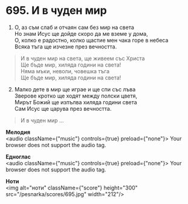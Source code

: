 # 695. И в чуден мир

1. О, аз съм слаб и отчаян сам без мир на света  
Но знам Исус ще дойде скоро да ме вземе у дома,  
О, колко е радостно, колко щастие мен чака горе в небеса  
Всяка тъга ще изчезне през вечността.  

> И в чуден мир на света, ще живеем със Христа  
> Ще бъде мир, хиляда години на света!  
> Няма мъки, неволи, човешка тъга  
> Ще бъде мир, хиляда години на света!

2. Малко дете в мир ще играе и ще спи със лъва  
Зверове кротко ще ходят между полски цветя,  
Мирът Божий ще изпълва хиляда години света  
Сам Исус ще царува през вечността.  

> И в чуден мир ...

**Мелодия**  
<audio className={"music"} controls={true} preload={"none"}>
    <source src="/pesnarka/mp3/695.mp3" type="audio/mpeg"/>
    Your browser does not support the audio tag.
</audio>

**Едноглас**  
<audio className={"music"} controls={true} preload={"none"}>
    <source src="/pesnarka/transp/695.mp3" type="audio/mpeg"/>
    Your browser does not support the audio tag.
</audio>

**Ноти**  
<img alt="ноти" className={"score"} height="300" src="/pesnarka/scores/695.jpg" width="212"/>
